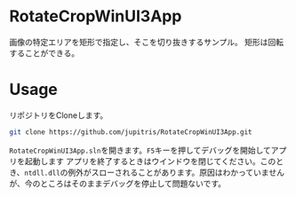 # RotateCropWinUI3App
画像の特定エリアを矩形で指定し、そこを切り抜きするサンプル。
矩形は回転することができる。

# Usage

リポジトリをCloneします。

```sh
git clone https://github.com/jupitris/RotateCropWinUI3App.git
```

`RotateCropWinUI3App.sln`を開きます。`F5`キーを押してデバッグを開始してアプリを起動します
アプリを終了するときはウインドウを閉じてください。このとき、`ntdll.dll`の例外がスローされることがあります。原因はわかっていませんが、今のところはそのままデバッグを停止して問題ないです。
